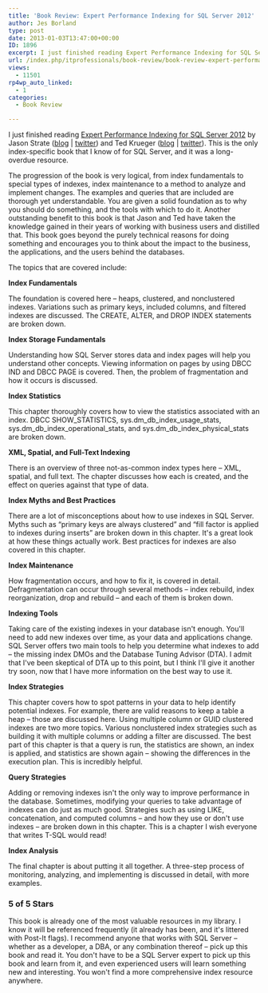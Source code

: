 ```yaml
---
title: 'Book Review: Expert Performance Indexing for SQL Server 2012'
author: Jes Borland
type: post
date: 2013-01-03T13:47:00+00:00
ID: 1896
excerpt: I just finished reading Expert Performance Indexing for SQL Server 2012 by Jason Strate and Ted Krueger. This is the only index-specific book that I know of for SQL Server, and it was a long-overdue resource.
url: /index.php/itprofessionals/book-review/book-review-expert-performance-indexing/
views:
  - 11501
rp4wp_auto_linked:
  - 1
categories:
  - Book Review

---
```

I just finished reading [Expert Performance Indexing for SQL Server 2012][1] by Jason Strate ([blog][2] | [twitter][3]) and Ted Krueger ([blog][4] | [twitter][5]). This is the only index-specific book that I know of for SQL Server, and it was a long-overdue resource. <img style="float: right;" src="http://www.apress.com/media/catalog/product/cache/9/image/9df78eab33525d08d6e5fb8d27136e95/A/9/A9781430237419-3d_3.png" alt="" />

The progression of the book is very logical, from index fundamentals to special types of indexes, index maintenance to a method to analyze and implement changes. The examples and queries that are included are thorough yet understandable. You are given a solid foundation as to why you should do something, and the tools with which to do it. Another outstanding benefit to this book is that Jason and Ted have taken the knowledge gained in their years of working with business users and distilled that. This book goes beyond the purely technical reasons for doing something and encourages you to think about the impact to the business, the applications, and the users behind the databases.

The topics that are covered include:

**Index Fundamentals**

The foundation is covered here – heaps, clustered, and nonclustered indexes. Variations such as primary keys, included columns, and filtered indexes are discussed. The CREATE, ALTER, and DROP INDEX statements are broken down.

**Index Storage Fundamentals**

Understanding how SQL Server stores data and index pages will help you understand other concepts. Viewing information on pages by using DBCC IND and DBCC PAGE is covered. Then, the problem of fragmentation and how it occurs is discussed.

**Index Statistics**

This chapter thoroughly covers how to view the statistics associated with an index. DBCC SHOW\_STATISTICS, sys.dm\_db\_index\_usage\_stats, sys.dm\_db\_index\_operational\_stats, and sys.dm\_db\_index\_physical_stats are broken down.

**XML, Spatial, and Full-Text Indexing**

There is an overview of three not-as-common index types here – XML, spatial, and full text. The chapter discusses how each is created, and the effect on queries against that type of data.

**Index Myths and Best Practices**

There are a lot of misconceptions about how to use indexes in SQL Server. Myths such as “primary keys are always clustered” and “fill factor is applied to indexes during inserts” are broken down in this chapter. It's a great look at how these things actually work. Best practices for indexes are also covered in this chapter.

**Index Maintenance**

How fragmentation occurs, and how to fix it, is covered in detail. Defragmentation can occur through several methods – index rebuild, index reorganization, drop and rebuild – and each of them is broken down.

**Indexing Tools**

Taking care of the existing indexes in your database isn't enough. You'll need to add new indexes over time, as your data and applications change. SQL Server offers two main tools to help you determine what indexes to add – the missing index DMOs and the Database Tuning Advisor (DTA). I admit that I've been skeptical of DTA up to this point, but I think I'll give it another try soon, now that I have more information on the best way to use it.

**Index Strategies**

This chapter covers how to spot patterns in your data to help identify potential indexes. For example, there are valid reasons to keep a table a heap – those are discussed here. Using multiple column or GUID clustered indexes are two more topics. Various nonclustered index strategies such as building it with multiple columns or adding a filter are discussed. The best part of this chapter is that a query is run, the statistics are shown, an index is applied, and statistics are shown again – showing the differences in the execution plan. This is incredibly helpful.

**Query Strategies**

Adding or removing indexes isn't the only way to improve performance in the database. Sometimes, modifying your queries to take advantage of indexes can do just as much good. Strategies such as using LIKE, concatenation, and computed columns – and how they use or don't use indexes – are broken down in this chapter. This is a chapter I wish everyone that writes T-SQL would read!

**Index Analysis**

The final chapter is about putting it all together. A three-step process of monitoring, analyzing, and implementing is discussed in detail, with more examples.

### 5 of 5 Stars

This book is already one of the most valuable resources in my library. I know it will be referenced frequently (it already has been, and it's littered with Post-It flags). I recommend anyone that works with SQL Server – whether as a developer, a DBA, or any combination thereof – pick up this book and read it. You don't have to be a SQL Server expert to pick up this book and learn from it, and even experienced users will learn something new and interesting. You won't find a more comprehensive index resource anywhere.

 [1]: http://www.apress.com/9781430237419
 [2]: http://www.jasonstrate.com/
 [3]: https://twitter.com/StrateSQL
 [4]: /index.php?disp=authdir&author=68
 [5]: https://twitter.com/onpnt